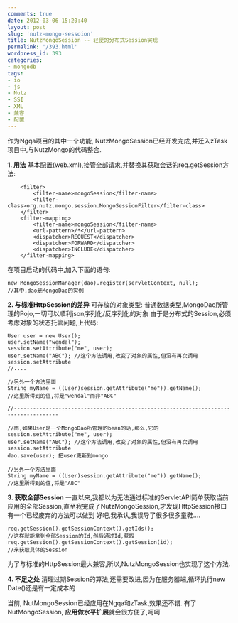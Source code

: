 ```yaml
---
comments: true
date: 2012-03-06 15:20:40
layout: post
slug: 'nutz-mongo-sessoion'
title: NutzMongoSession -- 轻便的分布式Session实现
permalink: '/393.html'
wordpress_id: 393
categories:
- mongodb
tags:
- io
- js
- Nutz
- SSI
- XML
- 兼容
- 配置
---
```


作为Ngqa项目的其中一个功能, NutzMongoSession已经开发完成,并迁入zTask项目中,与NutzMongo的代码整合.

**1. 用法**
基本配置(web.xml),接管全部请求,并替换其获取会话的req.getSession方法:

    
    
        <filter>
            <filter-name>mongoSession</filter-name>
            <filter-class>org.nutz.mongo.session.MongoSessionFilter</filter-class>
        </filter>
        <filter-mapping>
            <filter-name>mongoSession</filter-name>
            <url-pattern>/*</url-pattern>
    		<dispatcher>REQUEST</dispatcher>
    		<dispatcher>FORWARD</dispatcher>
    		<dispatcher>INCLUDE</dispatcher>
        </filter-mapping>
    



在项目启动的代码中,加入下面的语句:

    
    
    new MongoSessionManager(dao).register(servletContext, null);
    //其中,dao是MongoDao的实例
    



**2. 与标准HttpSession的差异**
可存放的对象类型: 普通数据类型,MongoDao所管理的Pojo,一切可以顺利json序列化/反序列化的对象
由于是分布式的Session,必须考虑对象的状态托管问题,上代码:

    
    
    User user = new User();
    user.setName("wendal");
    session.setAttribute("me", user);
    user.setName("ABC"); //这个方法调用,改变了对象的属性,但没有再次调用session.setAttribute
    //....
    
    //另外一个方法里面
    String myName = ((User)session.getAttribute("me")).getName();
    //这里所得到的值,将是"wendal"而非"ABC"
    
    //------------------------------------------------------------------------------------
    
    //而,如果User是一个MongoDao所管理的bean的话,那么,它的
    session.setAttribute("me", user);
    user.setName("ABC"); //这个方法调用,改变了对象的属性,但没有再次调用session.setAttribute
    dao.save(user); 把user更新到mongo
    
    //另外一个方法里面
    String myName = ((User)session.getAttribute("me")).getName();
    //这里所得到的值,将是"ABC"
    
    



**3. 获取全部Session**
一直以来,我都以为无法通过标准的ServletAPI简单获取当前应用的全部Session,直至我完成了NutzMongoSession,才发现HttpSession接口有一个已经废弃的方法可以做到
好吧,我承认,我误导了很多很多童鞋....

    
    
    req.getSession().getSessionContext().getIds();
    //这样就能拿到全部Session的Id,然后通过Id,获取
    req.getSession().getSessionContext().getSession(id);
    //来获取具体的Session
    


为了与标准的HttpSession最大兼容,所以,NutzMongoSession也实现了这个方法.

**4. 不足之处**
清理过期Session的算法,还需要改进,因为在服务器端,循环执行new Date()还是有一定成本的

当前, NutMongoSession已经应用在Ngqa和zTask,效果还不错.
有了NutMongoSession, **应用做水平扩展**就会很方便了,呵呵

